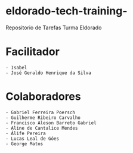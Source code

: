 # eldorado-tech-training-
Repositorio de Tarefas Turma Eldorado

# Facilitador 
	- Isabel 
	- José Geraldo Henrique da Silva
	
# Colaboradores
	- Gabriel Ferreira Poersch
	- Guilherme Ribeiro Carvalho
	- Francisco Aleson Barreto Gabriel
    - Aline de Cantalice Mendes
	- Álife Pereira
	- Lucas Leal de Góes
    - George Matos

